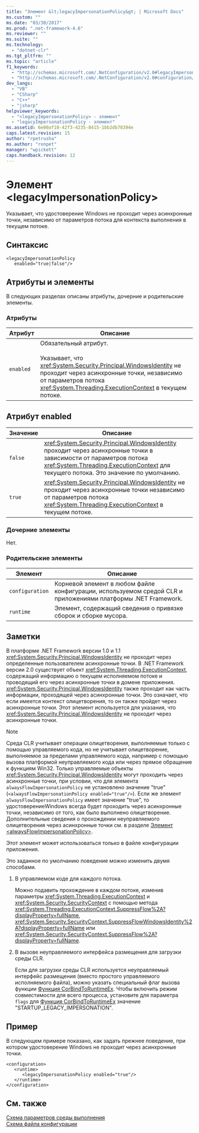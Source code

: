 ```yaml
---
title: "Элемент &lt;legacyImpersonationPolicy&gt; | Microsoft Docs"
ms.custom: ""
ms.date: "03/30/2017"
ms.prod: ".net-framework-4.6"
ms.reviewer: ""
ms.suite: ""
ms.technology: 
  - "dotnet-clr"
ms.tgt_pltfrm: ""
ms.topic: "article"
f1_keywords: 
  - "http://schemas.microsoft.com/.NetConfiguration/v2.0#legacyImpersonationPolicy"
  - "http://schemas.microsoft.com/.NetConfiguration/v2.0#configuration/runtime/legacyImpersonationPolicy"
dev_langs: 
  - "VB"
  - "CSharp"
  - "C++"
  - "jsharp"
helpviewer_keywords: 
  - "<legacyImpersonationPolicy> - элемент"
  - "legacyImpersonationPolicy - элемент"
ms.assetid: 6e00af10-42f3-4235-8415-1bb2db78394e
caps.latest.revision: 15
author: "rpetrusha"
ms.author: "ronpet"
manager: "wpickett"
caps.handback.revision: 12
---
```

# Элемент &lt;legacyImpersonationPolicy&gt;
Указывает, что удостоверение Windows не проходит через асинхронные точки, независимо от параметров потока для контекста выполнения в текущем потоке.  
  
## Синтаксис  
  
```  
<legacyImpersonationPolicy    
   enabled="true|false"/>  
```  
  
## Атрибуты и элементы  
 В следующих разделах описаны атрибуты, дочерние и родительские элементы.  
  
### Атрибуты  
  
|Атрибут|Описание|  
|-------------|--------------|  
|`enabled`|Обязательный атрибут.<br /><br /> Указывает, что <xref:System.Security.Principal.WindowsIdentity> не проходит через асинхронные точки, независимо от параметров потока <xref:System.Threading.ExecutionContext> в текущем потоке.|  
  
## Атрибут enabled  
  
|Значение|Описание|  
|--------------|--------------|  
|`false`|<xref:System.Security.Principal.WindowsIdentity> проходит через асинхронные точки в зависимости от параметров потока <xref:System.Threading.ExecutionContext> для текущего потока.  Это значение по умолчанию.|  
|`true`|<xref:System.Security.Principal.WindowsIdentity> не проходит через асинхронные точки независимо от параметров потока <xref:System.Threading.ExecutionContext> в текущем потоке.|  
  
### Дочерние элементы  
 Нет.  
  
### Родительские элементы  
  
|Элемент|Описание|  
|-------------|--------------|  
|`configuration`|Корневой элемент в любом файле конфигурации, используемом средой CLR и приложениями платформы .NET Framework.|  
|`runtime`|Элемент, содержащий сведения о привязке сборок и сборке мусора.|  
  
## Заметки  
 В платформе .NET Framework версии 1.0 и 1.1 <xref:System.Security.Principal.WindowsIdentity> не проходит через определенные пользователем асинхронные точки.  В .NET Framework версии 2.0 существует объект <xref:System.Threading.ExecutionContext>, содержащий информацию о текущем исполняемом потоке и проводящий его через асинхронные точки в домене приложения.  <xref:System.Security.Principal.WindowsIdentity> также проходит как часть информации, проходящей через асинхронные точки. Это означает, что если имеется контекст олицетворения, то он также пройдет через асинхронные точки.  Этот элемент используется для указания, что <xref:System.Security.Principal.WindowsIdentity> не проходит через асинхронные точки.  
  
> [!NOTE]
>  Среда CLR учитывает операции олицетворения, выполняемые только с помощью управляемого кода, но не учитывает олицетворение, выполняемое за пределами управляемого кода, например с помощью вызова платформой неуправляемого кода или через прямое обращение к функциям Win32.  Только управляемые объекты <xref:System.Security.Principal.WindowsIdentity> могут проходить через асинхронные точки, при условии, что для элемента `alwaysFlowImpersonationPolicy` не установлено значение "true" \(`<alwaysFlowImpersonationPolicy enabled="true"/>`\).  Если же элемент `alwaysFlowImpersonationPolicy` имеет значение "true", то удостоверениеWindows всегда будет проходить через асинхронные точки, независимо от того, как было выполнено олицетворение.  Дополнительные сведения о прохождении неуправляемого олицетворения через асинхронные точки см. в разделе [Элемент \<alwaysFlowImpersonationPolicy\>](../../../../../docs/framework/configure-apps/file-schema/runtime/alwaysflowimpersonationpolicy-element.md).  
  
 Этот элемент может использоваться только в файле конфигурации приложения.  
  
 Это заданное по умолчанию поведение можно изменить двумя способами.  
  
1.  В управляемом коде для каждого потока.  
  
     Можно подавить прохождение в каждом потоке, изменив параметры <xref:System.Threading.ExecutionContext> и <xref:System.Security.SecurityContext> с помощью метода <xref:System.Threading.ExecutionContext.SuppressFlow%2A?displayProperty=fullName>, <xref:System.Security.SecurityContext.SuppressFlowWindowsIdentity%2A?displayProperty=fullName> или <xref:System.Security.SecurityContext.SuppressFlow%2A?displayProperty=fullName>.  
  
2.  В вызове неуправляемого интерфейса размещения для загрузки среды CLR.  
  
     Если для загрузки среды CLR используется неуправляемый интерфейс размещения \(вместо простого управляемого исполняемого файла\), можно указать специальный флаг вызова функции [Функция CorBindToRuntimeEx](../../../../../ocs/framework/unmanaged-api/hosting/corbindtoruntimeex-function.md).  Чтобы включить режим совместимости для всего процесса, установите для параметра `flags` для [Функция CorBindToRuntimeEx](../../../../../ocs/framework/unmanaged-api/hosting/corbindtoruntimeex-function.md) значение "STARTUP\_LEGACY\_IMPERSONATION".  
  
## Пример  
 В следующем примере показано, как задать прежнее поведение, при котором удостоверение Windows не проходит через асинхронные точки.  
  
```  
<configuration>  
   <runtime>  
      <legacyImpersonationPolicy enabled="true"/>  
   </runtime>  
</configuration>  
```  
  
## См. также  
 [Схема параметров среды выполнения](../../../../../docs/framework/configure-apps/file-schema/runtime/index.md)   
 [Схема файла конфигурации](../../../../../docs/framework/configure-apps/file-schema/index.md)
